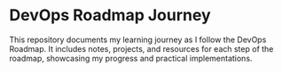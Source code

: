 # DevOps Roadmap Journey

This repository documents my learning journey as I follow the DevOps Roadmap. It includes notes, projects, and resources for each step of the roadmap, showcasing my progress and practical implementations.
